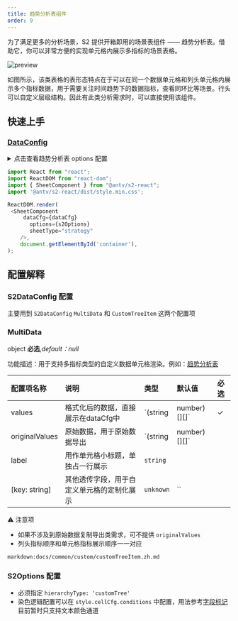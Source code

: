 ```yaml
---
title: 趋势分析表组件
order: 9
---
```


为了满足更多的分析场景，S2 提供开箱即用的场景表组件 —— 趋势分析表。借助它，你可以非常方便的实现单元格内展示多指标的场景表格。

<img src="https://gw.alipayobjects.com/zos/antfincdn/detasbG55j/5f1c0072-0761-463c-ac44-2fe7b300d041.png"  alt="preview" />

如图所示，该类表格的表形态特点在于可以在同一个数据单元格和列头单元格内展示多个指标数据，用于需要关注时间趋势下的数据指标，查看同环比等场景。行头可以自定义层级结构。因此有此类分析需求时，可以直接使用该组件。

## 快速上手

### [DataConfig](https://gw.alipayobjects.com/os/bmw-prod/e97a8fe6-1026-4fed-b420-cd7d0e88e8b4.json)

<details>
<summary>点击查看趋势分析表 options 配置</summary>

```js
 const s2Options = {
      width: 600,
      height: 480,
      cornerText: '指标层级', // 角头对应行头的 label 名
      hierarchyType: 'customTree', // 必须指定类型
      style: {  // 染色逻辑，区分指标和副指标
        cellCfg: {
          valuesCfg: {
            originalValueField: 'originalValues',
            conditions: {
              text: {
                field: 'number',
                mapping: (value, cellInfo) => {
                  const { meta } = cellInfo;

                  if (meta.fieldValue.values[0][0] === value || !value) {
                    return {
                      fill: '#000',
                    };
                  }
                  return {
                    fill: value > 0 ? '#FF4D4F' : '#29A294',
                  };
                },
              },
            },
          },
        },
      },
    };
```

</details>

```js
import React from "react";
import ReactDOM from "react-dom";
import { SheetComponent } from "@antv/s2-react";
import '@antv/s2-react/dist/style.min.css';

ReactDOM.render(
 <SheetComponent
     dataCfg={dataCfg}
       options={s2Options}
       sheetType="strategy"
    />,
    document.getElementById('container'),
);

```

<playground path='react-component/sheet/demo/strategy.tsx' rid='container'></playground>

## 配置解释

### S2DataConfig 配置

主要用到 `S2DataConfig` `MultiData` 和 `CustomTreeItem` 这两个配置项

### MultiData

object **必选**,_default：null_

功能描述：用于支持多指标类型的自定义数据单元格渲染。例如：[趋势分析表](/zh/examples/react-component/sheet#strategy)

| 配置项名称 | 说明     | 类型   | 默认值 | 必选 |
| :------------- | :----------------- | :--------- | :----- | :--- |
| values           | 格式化后的数据，直接展示在dataCfg中 | `(string | number)[][]`   |  ✓   |
| originalValues | 原始数据，用于原始数据导出 | `(string | number)[][]`  |  |      |
| label        | 用作单元格小标题，单独占一行展示    | `string` |    |      |
| [key: string]       | 其他透传字段，用于自定义单元格的定制化展示       | `unknown` | ``   |      |

 ⚠️ 注意项

* 如果不涉及到原始数据复制导出类需求，可不提供 `originalValues`
* 列头指标顺序和单元格指标展示顺序一一对应

`markdown:docs/common/custom/customTreeItem.zh.md`

### S2Options 配置

* 必须指定 `hierarchyType: 'customTree'`
* 染色逻辑配置可以在  `style.cellCfg.conditions` 中配置，用法参考[字段标记](/zh/docs/manual/basic/conditions)目前暂时只支持文本颜色通道

